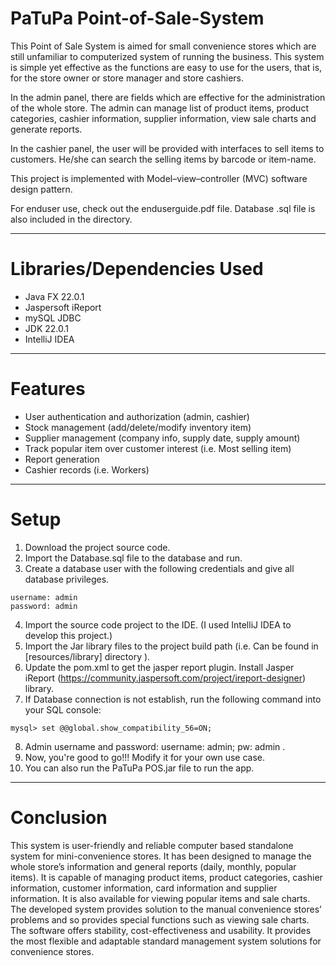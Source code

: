 # PaTuPa Point-of-Sale-System
This Point of Sale System is aimed for small convenience stores which are still unfamiliar to computerized system of running the business. This system is simple yet effective as the functions are easy to use for the users, that is, for the store owner or store manager and store cashiers.

In the admin panel, there are fields which are effective for the administration of the whole store. The admin can manage list of product items, product categories, cashier information, supplier information, view sale charts and generate reports.

In the cashier panel, the user will be provided with interfaces to sell items to customers. He/she can search the selling items by barcode or item-name.

This project is implemented with Model–view–controller (MVC) software design pattern.

For enduser use, check out the enduserguide.pdf file. 
Database .sql file is also included in the directory.

<hr>

# Libraries/Dependencies Used
- Java FX 22.0.1
- Jaspersoft iReport
- mySQL JDBC
- JDK 22.0.1
- IntelliJ IDEA

<hr>

# Features 
- User authentication and authorization (admin, cashier)
- Stock management (add/delete/modify inventory item)
- Supplier management (company info, supply date, supply amount)
- Track popular item over customer interest (i.e. Most selling item)
- Report generation
- Cashier records (i.e. Workers)

<hr>

# Setup
1. Download the project source code.
2. Import the Database.sql file to the database and run.
3. Create a database user with the following credentials and give all database privileges.
```
username: admin
password: admin
```
4. Import the source code project to the IDE. (I used IntelliJ IDEA to develop this project.)
5. Import the Jar library files to the project build path (i.e. Can be found in [resources/library] directory ).
6. Update the pom.xml to get the jasper report plugin. Install Jasper iReport (https://community.jaspersoft.com/project/ireport-designer) library. 
7. If Database connection is not establish, run the following command into your SQL console:
```
mysql> set @@global.show_compatibility_56=ON;
```
8. Admin username and password: username: admin; pw: admin .
9. Now, you're good to go!!! Modify it for your own use case. 
10. You can also run the PaTuPa POS.jar file to run the app.
<hr>

# Conclusion
This system is user-friendly and reliable computer based standalone system for mini-convenience stores. It has been designed to manage the whole store’s information and general reports (daily, monthly, popular items). It is capable of managing product items, product categories, cashier information, customer information, card information and supplier information. It is also available for viewing popular items and sale charts. The developed system provides solution to the manual convenience stores’ problems and so provides special functions such as viewing sale charts. The software offers stability, cost-effectiveness and usability. It provides the most flexible and adaptable standard management system solutions for convenience stores.


